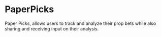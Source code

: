 # PaperPicks
Paper Picks, allows users to track and analyze their prop bets while also sharing and receiving input on their analysis.
